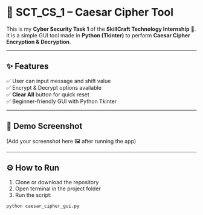 # 🔐 SCT_CS_1 – Caesar Cipher Tool  

This is my **Cyber Security Task 1** of the **SkillCraft Technology Internship** 🚀.  
It is a simple GUI tool made in **Python (Tkinter)** to perform **Caesar Cipher Encryption & Decryption**.  

---

## ✨ Features
✅ User can input message and shift value  
✅ Encrypt & Decrypt options available  
✅ **Clear All** button for quick reset  
✅ Beginner-friendly GUI with Python Tkinter  

---

## 📸 Demo Screenshot
(Add your screenshot here 🖼️ after running the app)

---

## ⚙️ How to Run
1. Clone or download the repository  
2. Open terminal in the project folder  
3. Run the script:
```bash
python caesar_cipher_gui.py
